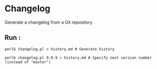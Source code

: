 Changelog
=========

Generate a changelog from a Git repository

## Run :

```
perl6 changelog.pl > history.md # Generate history

perl6 changelog.pl 9.9.9 > history.md # Specify next version number (instead of "master")
```